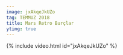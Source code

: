 ```yaml
---
image: jxAkqeJkUZo
tag: TEMMUZ 2018
title: Mars Retro Burçlar
ytimg: true
---
```

{% include video.html id="jxAkqeJkUZo" %}

